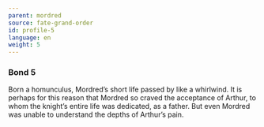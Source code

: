 ```yaml
---
parent: mordred
source: fate-grand-order
id: profile-5
language: en
weight: 5
---
```


### Bond 5

Born a homunculus, Mordred’s short life passed by like a whirlwind.
It is perhaps for this reason that Mordred so craved the acceptance of Arthur, to whom the knight’s entire life was dedicated, as a father.
But even Mordred was unable to understand the depths of Arthur’s pain.
